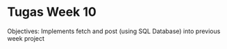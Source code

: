 # Tugas Week 10
Objectives: Implements fetch and post (using SQL Database) into previous week project 
